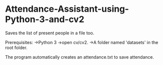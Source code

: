 # Attendance-Assistant-using-Python-3-and-cv2
Saves the list of present people in a file too.

Prerequisites:
->Python 3
->open cv/cv2.
->A folder named 'datasets' in the root folder.

The program automatically creates an attendance.txt to save attendance.
